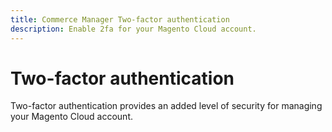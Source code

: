```yaml
---
title: Commerce Manager Two-factor authentication
description: Enable 2fa for your Magento Cloud account.
---
```


# Two-factor authentication

Two-factor authentication provides an added level of security for managing your Magento Cloud account.

<!-- link definitions -->
